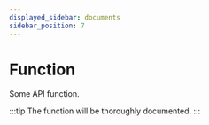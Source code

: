 ```yaml
---
displayed_sidebar: documents
sidebar_position: 7
---
```


# Function

Some API function.

:::tip
The function will be thoroughly documented.
:::
